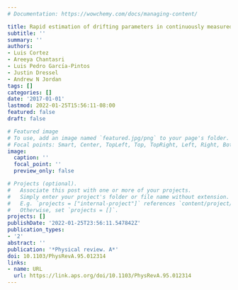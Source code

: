 ```yaml
---
# Documentation: https://wowchemy.com/docs/managing-content/

title: Rapid estimation of drifting parameters in continuously measured quantum systems
subtitle: ''
summary: ''
authors:
- Luis Cortez
- Areeya Chantasri
- Luis Pedro Garcı́a-Pintos
- Justin Dressel
- Andrew N Jordan
tags: []
categories: []
date: '2017-01-01'
lastmod: 2022-01-25T15:56:11-08:00
featured: false
draft: false

# Featured image
# To use, add an image named `featured.jpg/png` to your page's folder.
# Focal points: Smart, Center, TopLeft, Top, TopRight, Left, Right, BottomLeft, Bottom, BottomRight.
image:
  caption: ''
  focal_point: ''
  preview_only: false

# Projects (optional).
#   Associate this post with one or more of your projects.
#   Simply enter your project's folder or file name without extension.
#   E.g. `projects = ["internal-project"]` references `content/project/deep-learning/index.md`.
#   Otherwise, set `projects = []`.
projects: []
publishDate: '2022-01-25T23:56:11.547842Z'
publication_types:
- '2'
abstract: ''
publication: '*Physical review. A*'
doi: 10.1103/PhysRevA.95.012314
links:
- name: URL
  url: https://link.aps.org/doi/10.1103/PhysRevA.95.012314
---
```

